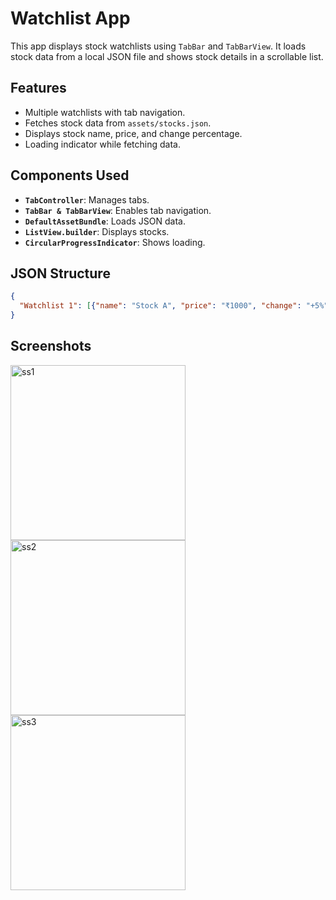 # Watchlist App

This app displays stock watchlists using `TabBar` and `TabBarView`. It loads stock data from a local JSON file and shows stock details in a scrollable list.

## Features
- Multiple watchlists with tab navigation.
- Fetches stock data from `assets/stocks.json`.
- Displays stock name, price, and change percentage.
- Loading indicator while fetching data.

## Components Used
- **`TabController`**: Manages tabs.
- **`TabBar & TabBarView`**: Enables tab navigation.
- **`DefaultAssetBundle`**: Loads JSON data.
- **`ListView.builder`**: Displays stocks.
- **`CircularProgressIndicator`**: Shows loading.

## JSON Structure
```json
{
  "Watchlist 1": [{"name": "Stock A", "price": "₹1000", "change": "+5%"}]
}
```

## Screenshots


<img width="280" alt="ss1" src="https://github.com/user-attachments/assets/3b8ccbb6-9e6c-4a4a-a5c3-e585a99d9b89" />
<img width="280" alt="ss2" src="https://github.com/user-attachments/assets/f0b097b6-314a-43c6-ae49-b7ed8e23e600" />
<img width="280" alt="ss3" src="https://github.com/user-attachments/assets/26cb1409-a166-4b95-bd76-9f0ef171b240" />
